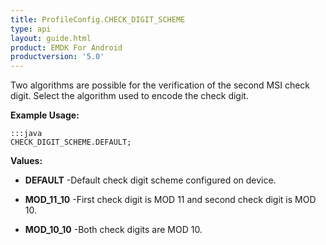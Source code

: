 ```yaml
---
title: ProfileConfig.CHECK_DIGIT_SCHEME
type: api
layout: guide.html
product: EMDK For Android
productversion: '5.0'
---
```



Two algorithms are possible for the verification of the second MSI check digit.
 Select the algorithm used to encode the check digit.
 
 

**Example Usage:**
	
	:::java	
	CHECK_DIGIT_SCHEME.DEFAULT;


**Values:**

* **DEFAULT** -Default check digit scheme configured on device.

* **MOD_11_10** -First check digit is MOD 11 and second check digit is MOD 10.

* **MOD_10_10** -Both check digits are MOD 10.


